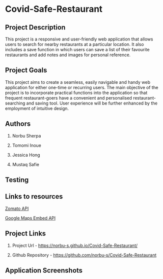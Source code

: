 # Covid-Safe-Restaurant

## Project Description

This  project is a responsive and user-friendly web application that allows users to search for nearby restaurants at a particular location. It also includes a save function in which users can save a list of their favourite restaurants and add notes and images for personal reference. 

## Project Goals

This project aims to create a seamless, easily navigable and handy web application for either one-time or recurring users. The main objective of the project is to incorporate practical functions into the application so that frequent restaurant-goers have a convenient and personalised restaurant-searching and saving tool. User experience will be further enhanced by the employment of intuitive design.

## Authors

 1. Norbu Sherpa

 2. Tomomi Inoue

 3. Jessica Hong

 4. Mustaq Safie

## Testing


## Links to resources

[Zomato API](https://developers.zomato.com/api?lang=id)

[Google Maps Embed API](https://developers.google.com/maps/documentation/embed/get-started)

## Project Links

1. Project Url - https://norbu-s.github.io/Covid-Safe-Restaurant/

2. Github Repository - https://github.com/norbu-s/Covid-Safe-Restaurant

## Application Screenshots
